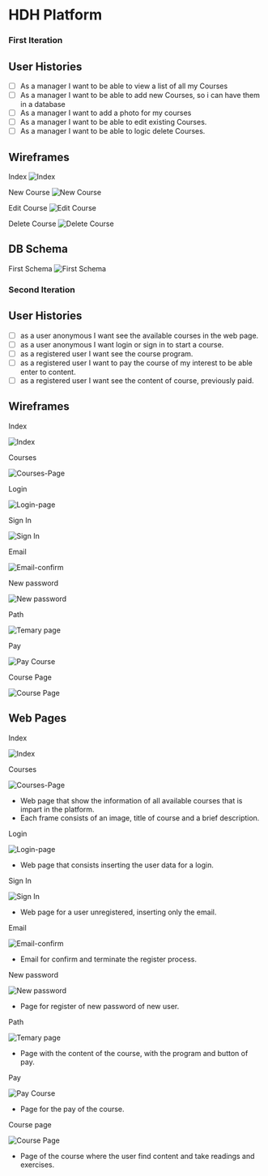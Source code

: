# HDH Platform

### First Iteration

## User Histories

- [ ] As a manager I want to be able to view a list of all my Courses
- [ ] As a manager I want to be able to add new Courses, so i can have them in a database
- [ ] As a manager I want to add a photo for my courses
- [ ] As a manager I want to be able to edit existing Courses.
- [ ] As a manager I want to be able to logic delete Courses.

## Wireframes
Index
![Index](imgs/index.png)

New Course
![New Course](imgs/new-course.png)

Edit Course
![Edit Course](imgs/edit-course.png)

Delete Course
![Delete Course](imgs/delete-course.png)

## DB Schema

First Schema
![First Schema](imgs/schema01.jpg)

### Second Iteration

## User Histories

- [ ] as a user anonymous I want see the available courses in the web page.
- [ ] as a user anonymous I want login or sign in to start a course.
- [ ] as a registered user I want see the course program.
- [ ] as a registered user I want to pay the course of my interest to be able enter to content.
- [ ] as a registered user I want see the content of course, previously paid.

## Wireframes

Index

![Index](imgs/hipatia-02.jpg)

Courses

![Courses-Page](imgs/Cursos.png)

Login

![Login-page](imgs/login.png)

Sign In

![Sign In](imgs/signin.png)

Email

![Email-confirm](imgs/email.png)

New password

![New password](imgs/password.png)

Path

![Temary page](imgs/path.png)

Pay

![Pay Course](imgs/pay.png)

Course Page

![Course Page](imgs/page-course.png)


## Web Pages
Index

![Index](imgs/screenshot-07.png)


Courses

![Courses-Page](imgs/screenshot-02.png)


- Web page that show the information of all available courses that is impart in the platform.
- Each frame consists of an image, title of course and a brief description.

Login

![Login-page](imgs/screenshot-03.png)

- Web page that consists inserting the user data for a login.

Sign In

![Sign In](imgs/screenshot-04.png)

- Web page for a user unregistered, inserting only the email.

Email

![Email-confirm](imgs/screenshot-.png)

- Email for confirm and terminate the register process.

New password

![New password](imgs/screenshot-08.png)

- Page for register of new password of new user.

Path

![Temary page](imgs/screenshot-06.png)

- Page with the content of the course, with the program and button of pay.

Pay

![Pay Course](imgs/screenshot-09.png)

- Page for the pay of the course.

Course page

![Course Page](imgs/screenshot-01.png)

- Page of the course where the user find content and take readings and exercises.
